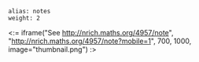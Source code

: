 ````
alias: notes
weight: 2
````

<:= iframe("See http://nrich.maths.org/4957/note", "http://nrich.maths.org/4957/note?mobile=1", 700, 1000, image="thumbnail.png") :>
